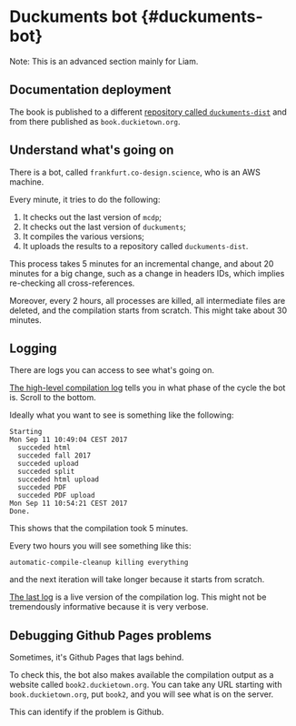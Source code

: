 # Duckuments bot {#duckuments-bot}

Note: This is an advanced section mainly for Liam.

## Documentation deployment

The book is published to a different [repository called `duckuments-dist`](https://github.com/duckietown/duckuments-dist) and from there
published as `book.duckietown.org`.


## Understand what's going on

There is a bot, called `frankfurt.co-design.science`, who is an AWS machine.

Every minute, it tries to do the following:

1. It checks out the last version of `mcdp`;
1. It checks out the last version of `duckuments`;
1. It compiles the various versions;
1. It uploads the results to a repository called `duckuments-dist`.

This process takes 5 minutes for an incremental change, and about 20 minutes
for a big change, such as a change in headers IDs, which implies re-checking all cross-references.

Moreover, every 2 hours, all processes are killed, all intermediate files are deleted,
and the compilation starts from scratch. This might take about 30 minutes.

## Logging

There are logs you can access to see what's going on.

[The high-level compilation log][compilation] tells you in what phase of the cycle the bot is. Scroll to the bottom.

Ideally what you want to see is something like the following:

    Starting
    Mon Sep 11 10:49:04 CEST 2017
      succeded html
      succeded fall 2017
      succeded upload
      succeded split
      succeded html upload
      succeded PDF
      succeded PDF upload
    Mon Sep 11 10:54:21 CEST 2017
    Done.

This shows that the compilation took 5 minutes.

Every two hours you will see something like this:

    automatic-compile-cleanup killing everything

and the next iteration will take longer because it starts from scratch.


[The last log][last] is a live version of the compilation log. This might not be tremendously informative because it is very verbose.

[compilation]: http://frankfurt.co-design.science/~duckietown/logs/compilation.log

[last]: http://frankfurt.co-design.science/~duckietown/logs/last.log


## Debugging Github Pages problems

Sometimes, it's Github Pages that lags behind.

To check this, the bot also makes available the compilation output as a website
called `book2.duckietown.org`. You can take any URL starting with `book.duckietown.org`,
put `book2`, and you will see what is on the server.

This can identify if the problem is Github.
